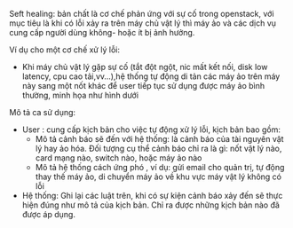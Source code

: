 Seft healing: bản chất là cơ chế phản ứng với sự cố trong openstack, với mục tiêu là khi có lỗi xảy ra trên máy chủ vật lý thì máy ảo và các dịch vụ cung cấp người dùng không- hoặc ít bị ảnh hưởng.<br/>

Ví dụ cho một cơ chế xử lý lỗi:

* Khi máy chủ vật lý gặp sự cố (tắt đột ngột, nic mất kết nối, disk low latency, cpu cao tải,vv…),hệ thống tự động di tản các máy ảo trên máy này sang một nốt khác để user tiếp tục sử dụng được máy ảo bình thường, minh họa như hình dưới

Mô tả ca sử dụng:

* User : cung cấp kịch bản cho việc tự động xử lý lỗi, kịch bản bao gồm:
  * Mô tả cảnh báo sẽ đến với hệ thống: là cảnh báo của tài nguyên vật lý hay ảo hóa. Đối tượng cụ thể cảnh báo chỉ ra là gì: nốt vật lý nào, card mạng nào, switch nào, hoặc máy ảo nào
  * Mô tả hệ thống cách ứng phó , ví dụ: gửi email cho quản trị, tự động thay thế máy ảo, di chuyển máy ảo về khu vực máy vật lý không có lỗi
* Hệ thống: Ghi lại các luật trên, khi có sự kiện cảnh báo xảy đến sẽ thực hiện đúng như mô tả của kịch bản. Chỉ ra được những kịch bản nào đã được áp dụng.
